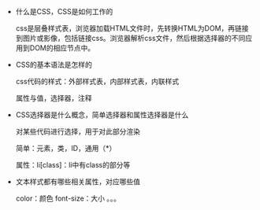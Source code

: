 - 什么是CSS，CSS是如何工作的

  css是层叠样式表，浏览器加载HTML文件时，先转换HTML为DOM，再链接到图片或影像，包括链接css。浏览器解析css文件，然后根据选择器的不同应用到DOM的相应节点中。

- CSS的基本语法是怎样的

  css代码的样式：外部样式表，内部样式表，内联样式

  属性与值，选择器，注释

- CSS选择器是什么概念，简单选择器和属性选择器是什么

  对某些代码进行选择，用于对此部分渲染

  简单：元素，类，ID，通用（*）

  属性：li[class]：li中有class的部分等

- 文本样式都有哪些相关属性，对应哪些值

  color：颜色 font-size：大小 。。。
